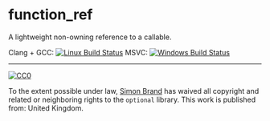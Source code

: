 # function_ref

A lightweight non-owning reference to a callable.

Clang + GCC: [![Linux Build Status](https://travis-ci.org/TartanLlama/function_ref.png?branch=master)](https://travis-ci.org/TartanLlama/function_ref)
MSVC: [![Windows Build Status](https://ci.appveyor.com/api/projects/status/k5x00xa11y3s5wsg?svg=true)](https://ci.appveyor.com/project/TartanLlama/function_ref)

----------

[![CC0](http://i.creativecommons.org/p/zero/1.0/88x31.png)]("http://creativecommons.org/publicdomain/zero/1.0/")

To the extent possible under law, [Simon Brand](https://twitter.com/TartanLlama) has waived all copyright and related or neighboring rights to the `optional` library. This work is published from: United Kingdom.
